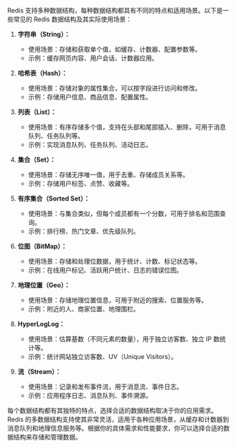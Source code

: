 Redis 支持多种数据结构，每种数据结构都具有不同的特点和适用场景。以下是一些常见的 Redis 数据结构及其实际使用场景：

1. **字符串（String）：**
   - 使用场景：存储和获取单个值，如缓存、计数器、配置参数等。
   - 示例：缓存网页内容、用户会话、计数器应用。

2. **哈希表（Hash）：**
   - 使用场景：存储对象的属性集合，可以按字段进行访问和修改。
   - 示例：存储用户信息、商品信息、配置属性。

3. **列表（List）：**
   - 使用场景：有序存储多个值，支持在头部和尾部插入、删除，可用于消息队列、任务队列等。
   - 示例：实现消息队列、任务队列、活动日志。

4. **集合（Set）：**
   - 使用场景：存储无序唯一值，用于去重、存储成员关系等。
   - 示例：存储用户标签、点赞、收藏等。

5. **有序集合（Sorted Set）：**
   - 使用场景：与集合类似，但每个成员都有一个分数，可用于排名和范围查询。
   - 示例：排行榜、热门文章、优先级队列。

6. **位图（BitMap）：**
   - 使用场景：存储和处理位数据，用于统计、计数、标记状态等。
   - 示例：在线用户标记、活跃用户统计、日志的错误位图。

7. **地理位置（Geo）：**
   - 使用场景：存储地理位置信息，可用于附近的搜索、位置服务等。
   - 示例：附近的人、商家位置、地理围栏。

8. **HyperLogLog：**
   - 使用场景：估算基数（不同元素的数量），用于独立访客数、独立 IP 数统计等。
   - 示例：统计网站独立访客数、UV（Unique Visitors）。

9. **流（Stream）：**
   - 使用场景：记录和发布事件流，用于消息流、事件日志。
   - 示例：应用程序日志、消息队列、事件溯源。

每个数据结构都有其独特的特点，选择合适的数据结构取决于你的应用需求。Redis 的多数据结构支持使其非常灵活，适用于各种应用场景，从缓存和计数器到消息队列和地理信息服务等。根据你的具体需求和性能要求，你可以选择合适的数据结构来存储和管理数据。